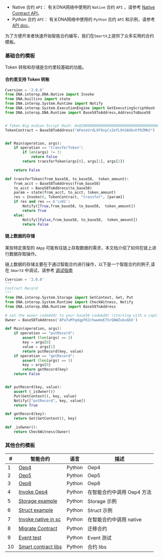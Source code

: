 

* Native 合约 ```API```： 有关DNA网络中使用的 ```Native``` 合约 ```API``` ，请参考 [Native Contract API](https://github.com/dnaproject/dna/blob/master/docs/specifications/native_contract/paramapi.md)。
* Python 合约 `API`： 有关DNA网络中使用的 ```Python``` 合约 ```API``` 和示例，请参考 [API doc](https://apidoc.dnaproject.org/smartcontract/)。


为了方便开发者快速开始智能合约编写，我们在```SmartX```上提供了众多实用的合约模板。

### 基础合约模板

Token 转账和存储是合约里较基础的功能。

#### 合约里支持 Token 转账

```python
Cversion = '2.0.0'
from DNA.interop.DNA.Native import Invoke
from DNA.builtins import state
from DNA.interop.System.Runtime import Notify
from DNA.interop.System.ExecutionEngine import GetExecutingScriptHash
from DNA.interop.DNA.Runtime import Base58ToAddress,AddressToBase58


# Token Big endian Script Hash: 0x0200000000000000000000000000000000000000
TokenContract = Base58ToAddress("AFmseVrdL9f9oyCzZefL9tG6UbvhfRZMHJ")


def Main(operation, args):
    if operation == "transferToken":
        if len(args) != 3:
            return False
        return transferToken(args[0], args[1], args[2])

    return False

def transferToken(from_base58, to_base58,  token_amount):
    from_acct = Base58ToAddress(from_base58)
    to_acct = Base58ToAddress(to_base58)
    param = state(from_acct, to_acct, token_amount)
    res = Invoke(0, TokenContract, "transfer", [param])
    if res and res == b'\x01':
        Notify([True,from_base58, to_base58,  token_amount])
        return True
    else:
        Notify([False,from_base58, to_base58,  token_amount])
        return False
```

#### 链上数据的存储

某些特定类型的 ```dApp``` 可能有往链上存取数据的需求，本文档介绍了如何在链上进行数据存取操作。

链上数据的存储主要在于通过智能合约进行操作，以下是一个智能合约的例子,请在 ```SmartX``` 中调试，请参考 [调试指南](../QuickGuide/00-dapp_development.md)

```python
Cversion = '2.0.0'
"""
Contract Record
"""
from DNA.interop.System.Storage import GetContext, Get, Put
from DNA.interop.System.Runtime import CheckWitness, Notify
from DNA.interop.DNA.Runtime import Base58ToAddress

# set the owner codeAddr to your base58 codeAddr (starting with a captical A)
Owner = Base58ToAddress('APa7uMYqdqpFK2chwwmeE7SrQAWZukuGbX')

def Main(operation, args):
    if operation == "putRecord":
        assert (len(args) == 2)
        key = args[0]
        value = args[1]
        return putRecord(key, value)
    if operation == "getRecord":
        assert (len(args) == 1)
        key = args[0]
        return getRecord(key)
    return False


def putRecord(key, value):
    assert (_isOwner())
    Put(GetContext(), key, value)
    Notify(["putRecord", key, value])
    return True

def getRecord(key):
    return Get(GetContext(), key)

def _isOwner():
    return CheckWitness(Owner)
```


### 其他合约模板

| # | 智能合约                         |        语言      |   描述   |
| -----| ---------------------------------------- | ---------------- | ---------------- |
| 1| [Oep4](https://github.com/ONT-Avocados/python-template/blob/master/OEP4Sample/OEP4Sample_compiler2.0.py) |    Python     |    Oep4  |
| 2| [Oep5](https://github.com/ONT-Avocados/python-template/blob/master/OEP5Sample/OEP5Sample_compiler2.0.py) |  Python   |  Oep5   |
| 3| [Oep8](https://github.com/ONT-Avocados/python-template/blob/master/OEP8Sample/OEP8Sample_compiler2.0.py) |  Python   |  Oep8   |
| 4| [Invoke Oep4](https://github.com/ONT-Avocados/python-template/blob/master/Static_Call_Oep4/static_call_Oep4_compiler2.0.py) |  Python  | 在智能合约中调用 Oep4 方法 |
| 5| [Storage example](https://github.com/ONT-Avocados/python-template/blob/master/Storage_Example/storage_example_compiler2.0.py) |   Python  |   Storage 示例  |
| 6| [Struct example](https://github.com/ONT-Avocados/python-template/blob/master/Struct_Example/struct_example_compiler2.0.py) |   Python  | Struct 示例  |
| 7| [Invoke native in sc](https://github.com/ONT-Avocados/python-template/blob/master/NativeAssetInvoke/native_asset_invoke_compiler2.0.py) | Python | 在智能合约中调用 native |
| 8| [Migrate Contract](https://github.com/ONT-Avocados/python-template/blob/master/MigrateDestruct/migrate_destroyWithinContract_compiler2.0.py) | Python | 迁移合约 |
| 9| [Event test](https://github.com/ONT-Avocados/python-template/blob/master/EventTest/event_test_compiler2.0.py) | Python|   Event 测试  |
|10| [Smart contract libs](https://github.com/ONT-Avocados/python-template/tree/master/libs) | Python|  合约 libs    |

